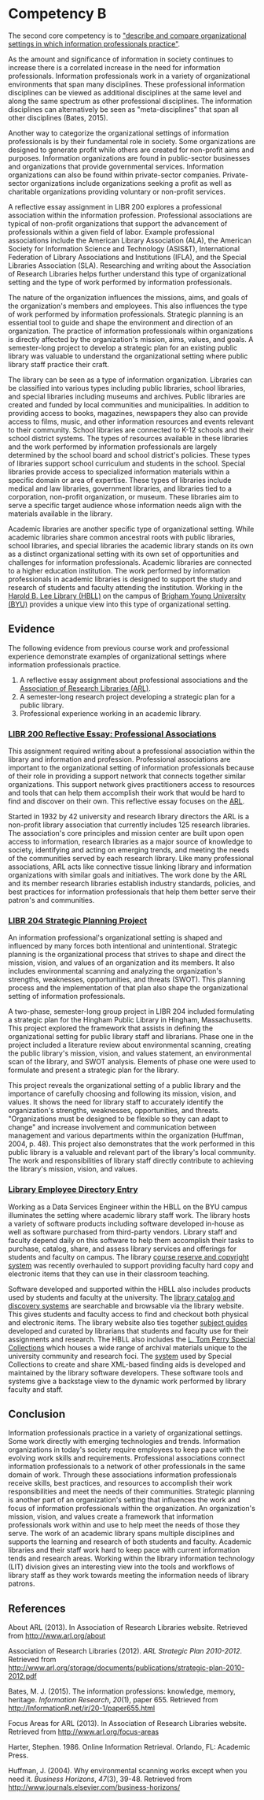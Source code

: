# Competency B

The second core competency is to ["describe and compare organizational settings in which information professionals practice"](http://ischool.sjsu.edu/current-students/courses/core-competencies). 

As the amount and significance of information in society continues to increase there is a correlated increase in the need for information professionals. Information professionals work in a variety of organizational environments that span many disciplines. These professional information disciplines can be viewed as additional disciplines at the same level and along the same spectrum as other professional disciplines. The information disciplines can alternatively be seen as "meta-disciplines" that span all other disciplines (Bates, 2015).

Another way to categorize the organizational settings of information professionals is by their fundamental role in society. Some organizations are designed to generate profit while others are created for non-profit aims and purposes. Information organizations are found in public-sector businesses and organizations that provide governmental services. Information organizations can also be found within private-sector companies. Private-sector organizations include organizations seeking a profit as well as charitable organizations providing voluntary or non-profit services. 

A reflective essay assignment in LIBR 200 explores a professional association within the information profession. Professional associations are typical of non-profit organizations that support the advancement of professionals within a given field of labor. Example professional associations include the American Library Association (ALA), the American Society for Information Science and Technology (ASIS&T), International Federation of Library Associations and Institutions (IFLA), and the Special Libraries Association (SLA). Researching and writing about the Association of Research Libraries helps further understand this type of organizational setting and the type of work performed by information professionals.

The nature of the organization influences the missions, aims, and goals of the organization's members and employees. This also influences the type of work performed by information professionals. Strategic planning is an essential tool to guide and shape the environment and direction of an organization. The practice of information professionals within organizations is directly affected by the organization's mission, aims, values, and goals. A semester-long project to develop a strategic plan for an existing public library was valuable to understand the organizational setting where public library staff practice their craft.

The library can be seen as a type of information organization. Libraries can be classified into various types including public libraries, school libraries, and special libraries including museums and archives. Public libraries are created and funded by local communities and municipalities. In addition to providing access to books, magazines, newspapers they also can provide access to films, music, and other information resources and events relevant to their community. School libraries are connected to K-12 schools and their school district systems. The types of resources available in these libraries and the work performed by information professionals are largely determined by the school board and school district's policies. These types of libraries support school curriculum and students in the school. Special libraries provide access to specialized information materials within a specific domain or area of expertise. These types of libraries include medical and law libraries, government libraries, and libraries tied to a corporation, non-profit organization, or museum. These libraries aim to serve a specific target audience whose information needs align with the materials available in the library. 

Academic libraries are another specific type of organizational setting. While academic libraries share common ancestral roots with public libraries, school libraries, and special libraries the academic library stands on its own as a distinct organizational setting with its own set of opportunities and challenges for information professionals. Academic libraries are connected to a higher education institution. The work performed by information professionals in academic libraries is designed to support the study and research of students and faculty attending the institution. Working in the [Harold B. Lee Library (HBLL)](https://lib.byu.edu) on the campus of [Brigham Young University (BYU)](https://byu.edu) provides a unique view into this type of organizational setting. 

## Evidence

The following evidence from previous course work and professional experience demonstrate examples of organizational settings where information professionals practice.

1. A reflective essay assignment about professional associations and the [Association of Research Libraries (ARL)](http://www.arl.org).
2. A semester-long research project developing a strategic plan for a public library. 
3. Professional experience working in an academic library. 

### [LIBR 200 Reflective Essay: Professional Associations](https://mlisefolio.files.wordpress.com/2016/10/libr200_plar.pdf)

This assignment required writing about a professional association within the library and information and profession. Professional associations are important to the organizational setting of information professionals because of their role in providing a support network that connects together similar organizations. This support network gives practitioners access to resources and tools that can help them accomplish their work that would be hard to find and discover on their own. This reflective essay focuses on the [ARL](http://www.arl.org). 

Started in 1932 by 42 university and research library directors the ARL is a non-profit library association that currently includes 125 research libraries. The association's core principles and mission center are built upon open access to information, research libraries as a major source of knowledge to society, identifying and acting on emerging trends, and meeting the needs of the communities served by each research library. Like many professional associations, ARL acts like connective tissue linking library and information organizations with similar goals and initiatives. The work done by the ARL and its member research libraries establish industry standards, policies, and best practices for information professionals that help them better serve their patron's and communities.

### [LIBR 204 Strategic Planning Project](https://mlisefolio.files.wordpress.com/2016/10/group2_part1_strategicplan_libr204.pdf)

An information professional's organizational setting is shaped and influenced by many forces both intentional and unintentional. Strategic planning is the organizational process that strives to shape and direct the mission, vision, and values of an organization and its members. It also includes environmental scanning and analyzing the organization's strengths, weaknesses, opportunities, and threats (SWOT). This planning process and the implementation of that plan also shape the organizational setting of information professionals. 

A two-phase, semester-long group project in LIBR 204 included formulating a strategic plan for the Hingham Public Library in Hingham, Massachusetts. This project explored the framework that assists in defining the organizational setting for public library staff and librarians. Phase one in the project included a literature review about environmental scanning, creating the public library's mission, vision, and values statement, an environmental scan of the library, and SWOT analysis. Elements of phase one were used to formulate and present a strategic plan for the library. 

This project reveals the organizational setting of a public library and the importance of carefully choosing and following its mission, vision, and values. It shows the need for library staff to accurately identify the organization's strengths, weaknesses, opportunities, and threats. "Organizations must be designed to be flexible so they can adapt to change" and increase involvement and communication between management and various departments within the organization (Huffman, 2004, p. 48). This project also demonstrates that the work performed in this public library is a valuable and relevant part of the library's local community. The work and responsibilities of library staff directly contribute to achieving the library's mission, vision, and values. 

### [Library Employee Directory Entry](https://lib.byu.edu/directory/greg-reeve/)

Working as a Data Services Engineer within the HBLL on the BYU campus illuminates the setting where academic library staff work. The library hosts a variety of software products including software developed in-house as well as software purchased from third-party vendors. Library staff and faculty depend daily on this software to help them accomplish their tasks to purchase, catalog, share, and assess library services and offerings for students and faculty on campus. The library [course reserve and copyright system](https://lib.byu.edu/services/course-reserve/) was recently overhauled to support providing faculty hard copy and electronic items that they can use in their classroom teaching.

Software developed and supported within the HBLL also includes products used by students and faculty at the university. The [library catalog and discovery systems](https://search.lib.byu.edu/) are searchable and browsable via the library website. This gives students and faculty access to find and checkout both physical and electronic items. The library website also ties together [subject guides](https://lib.byu.edu/guides/) developed and curated by librarians that students and faculty use for their assignments and research. The HBLL also includes the [L. Tom Perry Special Collections](https://sites.lib.byu.edu/sc/) which houses a wide range of archival materials unique to the university community and research foci. The [system](https://findingaid.lib.byu.edu/) used by Special Collections to create and share XML-based finding aids is developed and maintained by the library software developers. These software tools and systems give a backstage view to the dynamic work performed by library faculty and staff. 

## Conclusion

Information professionals practice in a variety of organizational settings. Some work directly with emerging technologies and trends. Information organizations in today's society require employees to keep pace with the evolving work skills and requirements. Professional associations connect information professionals to a network of other professionals in the same domain of work. Through these associations information professionals receive skills, best practices, and resources to accomplish their work responsibilities and meet the needs of their communities. Strategic planning is another part of an organization's setting that influences the work and focus of information professionals within the organization. An organization's mission, vision, and values create a framework that information professionals work within and use to help meet the needs of those they serve. The work of an academic library spans multiple disciplines and supports the learning and research of both students and faculty. Academic libraries and their staff work hard to keep pace with current information tends and research areas. Working within the library information technology (LIT) division gives an interesting view into the tools and workflows of library staff as they work towards meeting the information needs of library patrons.

## References

About ARL (2013). In Association of Research Libraries website. Retrieved from <http://www.arl.org/about>

Association of Research Libraries (2012). *ARL Strategic Plan 2010-2012*. Retrieved from <http://www.arl.org/storage/documents/publications/strategic-plan-2010-2012.pdf>

Bates, M. J. (2015). The information professions: knowledge, memory, heritage. *Information Research*, *20*(1), paper 655. Retrieved from <http://InformationR.net/ir/20-1/paper655.html>

Focus Areas for ARL (2013). In Association of Research Libraries website. Retrieved from <http://www.arl.org/focus-areas>

Harter, Stephen. 1986. Online Information Retrieval. Orlando, FL: Academic Press.

Huffman, J. (2004). Why environmental scanning works except when you need it. *Business Horizons*, *47*(3), 39-48. Retrieved from <http://www.journals.elsevier.com/business-horizons/>
